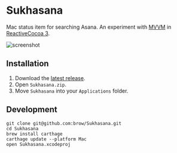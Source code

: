 # Sukhasana
Mac status item for searching Asana. An experiment with [MVVM](https://github.com/ReactiveCocoa/ReactiveViewModel) in [ReactiveCocoa 3](https://github.com/ReactiveCocoa/ReactiveCocoa/pull/1382).

![screenshot](http://zippy.gfycat.com/WellmadeBewitchedHart.gif)

## Installation

1. Download the [latest release](https://github.com/brow/Sukhasana/releases/latest).
2. Open `Sukhasana.zip`.
3. Move `Sukhasana` into your `Applications` folder.

## Development
```
git clone git@github.com:brow/Sukhasana.git
cd Sukhasana
brew install carthage
carthage update --platform Mac
open Sukhasana.xcodeproj
```
